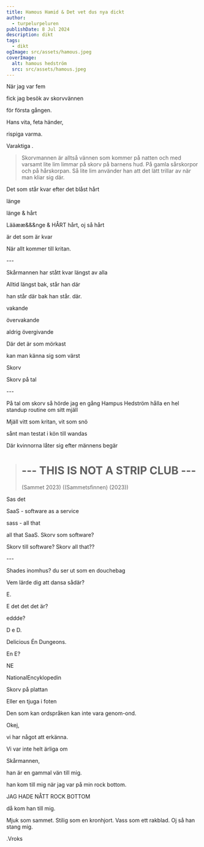 ```yaml
---
title: Hamous Hamid & Det vet dus nya dickt
author:
  - turpelurpeluren
publishDate: 8 Jul 2024
description: dikt
tags:
  - dikt
ogImage: src/assets/hamous.jpeg
coverImage:
  alt: hamous hedström
  src: src/assets/hamous.jpeg
---
```



När jag var fem



fick jag besök av skorvvännen



för första gången.



Hans vita, feta händer,



rispiga   varma.



Varaktiga .



> Skorvmannen är alltså vännen som kommer på natten och med varsamt lite lim limmar på skorv på barnens hud. På gamla sårskorpor och på hårskorpan. Så lite lim använder han att det lätt trillar av när man kliar sig där.



Det som står kvar efter det blåst hårt



länge 



länge & hårt



Lääææ&&&nge & HÅRT hårt, oj så hårt



är det som är kvar



När allt kommer till kritan.



\---



Skårmannen har stått kvar längst av alla



Alltid längst bak, står han där



han står där bak han står. där.



vakande



övervakande



aldrig övergivande



Där det är som mörkast



kan man känna sig som värst



Skorv



Skorv på tal



\---



På tal om skorv så hörde jag en gång Hampus Hedström hålla en hel standup routine om sitt mjäll



Mjäll vitt som kritan, vit som snö



sånt man testat i kön till wandas



Där kvinnorna låter sig efter männens begär


> # --- THIS IS NOT A STRIP CLUB --- 
> (Sammet 2023) ((Sammetsfinnen) (2023))

Sas det



SaaS - software as a service



sass - all that



all that SaaS. Skorv som software?

Skorv till software? Skorv all that??



\---



Shades inomhus? du ser ut som en douchebag



Vem lärde dig att dansa sådär?



E.



E det det det är?



eddde?



D e D.



Delicious Én Dungeons.



En E?



NE



NationalEncyklopedin



Skorv på plattan



Eller en tjuga i foten



Den som kan ordspråken kan inte vara genom-ond. 



Okej,



vi har något att erkänna.



Vi var inte helt ärliga om



Skårmannen,



han är en gammal vän till mig.



han kom till mig när jag var på min rock bottom.



JAG HADE NÅTT ROCK BOTTOM

då kom han till mig.



Mjuk som sammet. Stilig som en kronhjort. Vass som ett rakblad. Oj så han stang mig.



.Vroks
